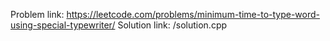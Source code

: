 Problem link: https://leetcode.com/problems/minimum-time-to-type-word-using-special-typewriter/
Solution link: /solution.cpp
